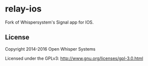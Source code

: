 relay-ios
========

Fork of Whispersystem's Signal app for IOS.


## License

Copyright 2014-2016 Open Whisper Systems

Licensed under the GPLv3: http://www.gnu.org/licenses/gpl-3.0.html
